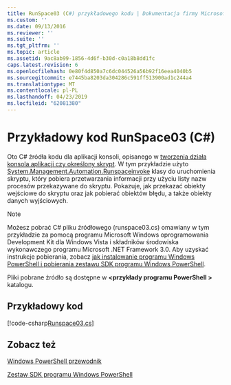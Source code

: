 ```yaml
---
title: RunSpace03 (C#) przykładowego kodu | Dokumentacja firmy Microsoft
ms.custom: ''
ms.date: 09/13/2016
ms.reviewer: ''
ms.suite: ''
ms.tgt_pltfrm: ''
ms.topic: article
ms.assetid: 9ac8ab99-1856-4d6f-b30d-c0a18b8dd1fc
caps.latest.revision: 6
ms.openlocfilehash: 0e80f4d850a7c6dc044526a56b92f16eea4040b5
ms.sourcegitcommit: e7445ba8203da304286c591ff513900ad1c244a4
ms.translationtype: MT
ms.contentlocale: pl-PL
ms.lasthandoff: 04/23/2019
ms.locfileid: "62081380"
---
```

# <a name="runspace03-c-code-sample"></a>Przykładowy kod RunSpace03 (C#)

Oto C# źródła kodu dla aplikacji konsoli, opisanego w [tworzenia działa konsola aplikacji czy określony skrypt](http://msdn.microsoft.com/en-us/a93e6006-36db-4bcc-b9da-c5bebf4ffd68). W tym przykładzie użyto [System.Management.Automation.Runspaceinvoke](/dotnet/api/System.Management.Automation.RunspaceInvoke) klasy do uruchomienia skryptu, który pobiera przetwarzania informacji przy użyciu listy nazw procesów przekazywane do skryptu. Pokazuje, jak przekazać obiekty wejściowe do skryptu oraz jak pobierać obiektów błędu, a także obiekty danych wyjściowych.

> [!NOTE]
> Możesz pobrać C# pliku źródłowego (runspace03.cs) omawiany w tym przykładzie za pomocą programu Microsoft Windows oprogramowania Development Kit dla Windows Vista i składników środowiska wykonawczego programu Microsoft .NET Framework 3.0. Aby uzyskać instrukcje pobierania, zobacz [jak instalowanie programu Windows PowerShell i pobierania zestawu SDK programu Windows PowerShell](/powershell/developer/installing-the-windows-powershell-sdk).
>
> Pliki pobrane źródło są dostępne w  **\<przykłady programu PowerShell >** katalogu.

## <a name="code-sample"></a>Przykładowy kod

[!code-csharp[Runspace03.cs](../../powershell-sdk-samples/SDK-2.0/csharp/Runspace03/Runspace03.cs#L11-L88 "Runspace03.cs")]

## <a name="see-also"></a>Zobacz też

[Windows PowerShell przewodnik](./windows-powershell-programmer-s-guide.md)

[Zestaw SDK programu Windows PowerShell](../windows-powershell-reference.md)